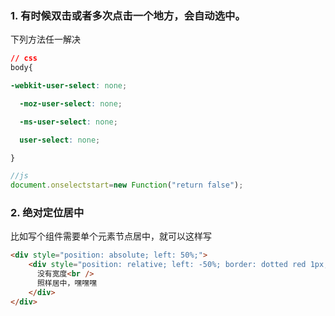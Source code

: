 ### 1. 有时候双击或者多次点击一个地方，会自动选中。
下列方法任一解决
```css
// css
body{

-webkit-user-select: none;

  -moz-user-select: none;

  -ms-user-select: none;

  user-select: none; 

}
```
```js
//js
document.onselectstart=new Function("return false");
```
### 2. 绝对定位居中

比如写个组件需要单个元素节点居中，就可以这样写
```html
<div style="position: absolute; left: 50%;">
    <div style="position: relative; left: -50%; border: dotted red 1px;">
      没有宽度<br />
      照样居中，嘿嘿嘿
    </div>
</div>
```
